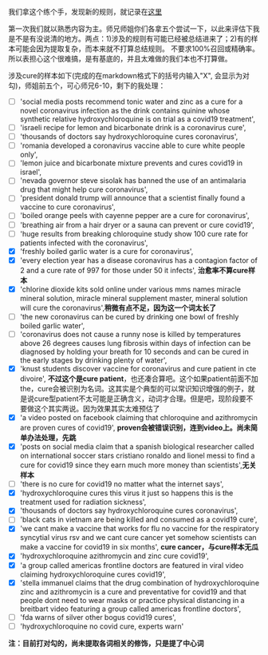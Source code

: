 我们拿这个练个手，发现新的规则，就记录在[这里](https://github.com/msg-bq/Fake-news/blob/main/Translate_NL_to_LF/Pseudo_Specification.md)

第一次我们就以熟悉内容为主。师兄师姐你们各拿五个尝试一下，以此来评估下我是不是有没说清的地方。两点：1)涉及的规则有可能已经被总结进来了；2)有的样本可能会因为提取复杂，而本来就不打算总结规则。
不要求100%召回或精确率。所以表担心这个很难搞，是有基底的，并且太难做的我们本也不打算做。

涉及cure的样本如下(完成的在markdown格式下的括号内输入"X", 会显示为对勾)，师姐前五个，可心师兄6-10，剩下的我处理：

- [ ] 'social media posts recommend tonic water and zinc as a cure for a novel coronavirus infection as the drink contains quinine whose synthetic relative hydroxychloroquine is on trial as a covid19 treatment',
- [ ] 'israeli recipe for lemon and bicarbonate drink is a coronavirus cure',
- [ ] 'thousands of doctors say hydroxychloroquine cures coronavirus',
- [ ] 'romania developed a coronavirus vaccine able to cure white people only',
- [ ] 'lemon juice and bicarbonate mixture prevents and cures covid19 in israel',
- [ ] 'nevada governor steve sisolak has banned the use of an antimalaria drug that might help cure coronavirus',
- [ ] 'president donald trump will announce that a scientist finally found a vaccine to cure coronavirus',
- [ ] 'boiled orange peels with cayenne pepper are a cure for coronavirus',
- [ ] 'breathing air from a hair dryer or a sauna can prevent or cure covid19',
- [ ] 'huge results from breaking chloroquine study show 100 cure rate for patients infected with the coronavirus',
- [X] 'freshly boiled garlic water is a cure for coronavirus',
- [X] 'every election year has a disease coronavirus has a contagion factor of 2 and a cure rate of 997 for those under 50 it infects', **治愈率不算cure样本**
- [X] 'chlorine dioxide kits sold online under various mms names miracle mineral solution, miracle mineral supplement master, mineral solution will cure the coronavirus',**稍微有点不足，因为这一个词太长了**
- [ ] 'the new coronavirus can be cured by drinking one bowl of freshly boiled garlic water',
- [ ] 'coronavirus does not cause a runny nose is killed by temperatures above 26 degrees causes lung fibrosis within days of infection can be diagnosed by holding your breath for 10 seconds and can be cured in the early stages by drinking plenty of water',
- [X] 'knust students discover vaccine for coronavirus and cure patient in cte divoire', **不过这个是cure patient**，也还凑合算吧。这个如果patient前面不加the，cure会被识别为名词。这其实是个典型的可以常识知识增强的例子，就是说cure型patient不太可能是正确含义，动词才合理。但是吧，现阶段要不要做这个其实两说。因为效果其实太难预估了
- [X] 'a video posted on facebook claiming that chloroquine and azithromycin are proven cures of covid19', **proven会被错误识别，连到video上。尚未简单办法处理，先跳**
- [X] 'posts on social media claim that a spanish biological researcher called on international soccer stars cristiano ronaldo and lionel messi to find a cure for covid19 since they earn much more money than scientists',**无关样本**
- [ ] 'there is no cure for covid19 no matter what the internet says',
- [X] 'hydroxychloroquine cures this virus it just so happens this is the treatment used for radiation sickness',
- [X] 'thousands of doctors say hydroxychloroquine cures coronavirus',
- [ ] 'black cats in vietnam are being killed and consumed as a covid19 cure',
- [X] 'we cant make a vaccine that works for flu no vaccine for the respiratory syncytial virus rsv and we cant cure cancer yet somehow scientists can make a vaccine for covid19 in six months', **cure cancer，与cure样本无瓜**
- [X] 'hydroxychloroquine azithromycin and zinc cure covid19',
- [X] 'a group called americas frontline doctors are featured in viral video claiming hydroxychloroquine cures covid19',
- [X] 'stella immanuel claims that the drug combination of hydroxychloroquine zinc and azithromycin is a cure and preventative for covid19 and that people dont need to wear masks or practice physical distancing in a breitbart video featuring a group called americas frontline doctors',
- [ ] 'fda warns of silver other bogus covid19 cures',
- [ ] 'hydroxychloroquine no covid cure, experts warn'

**注：目前打对勾的，尚未提取各词相关的修饰，只是提了中心词**
